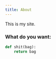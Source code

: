 ```yaml
---
title: About
---
```


This is my site.

### What do you want:

```python
def shit(bag):
    return bag
```